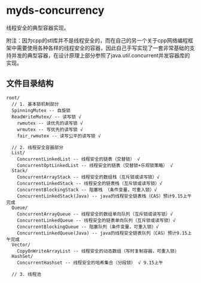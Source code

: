 # myds-concurrency

线程安全的典型容器实现。

附注：因为cpp的stl库并不是线程安全的，而在自己的另一个关于cpp网络编程框架中需要使用各种各样的线程安全的容器，因此自己手写实现了一套非常基础的支持并发的典型容器，在设计原理上部分参照了java.util.concurrent并发容器库的实现。

## 文件目录结构

```
root/ 
  // 1. 基本锁机制部分
  SpinningMutex -- 自旋锁 
  ReadWriteMutex/ -- 读写锁 √
    rwmutex -- 读优先的读写锁 √
    wrmutex -- 写优先的读写锁 √
    fair_rwmutex -- 读写公平的读写锁 √
    
  // 2. 线程安全容器部分
  List/ 
    ConcurrentLinkedList -- 线程安全的链表（交替锁） √
    ConcurrentOptLinkedList -- 线程安全的链表（交替锁+乐观锁策略） √
  Stack/ 
    ConcurrentArrayStack -- 线程安全的数组栈（互斥锁或读写锁）√
    ConcurrentLinkedStack -- 线程安全的链表栈（互斥锁或读写锁）√
    ConcurrentBlockingStack -- 阻塞栈 （条件变量，可重入锁）√
    ConcurrentLinkedStack(Java) -- java的线程安全链表栈（CAS）预计9.15上午完成
  Queue/
    ConcurrentArrayQueue -- 线程安全的数组单向队列（互斥锁或读写锁）√
    ConcurrentLinkedQueue -- 线程安全的链表单向队列（互斥锁或读写锁）√
    ConcurrentBlockingQueue -- 阻塞队列（条件变量，可重入锁）√
    ConcurrentLinkedQueue(Java) -- java的线程安全链表队列（CAS）预计9.15上午完成
  Vector/
    CopyOnWriteArrayList -- 线程安全的动态数组（写时复制容器，可重入锁）
  HashSet/
    ConcurrentHashset -- 线程安全的哈希集合（分段锁） √ 9.15上午
    
  // 3. 线程池
 ```

